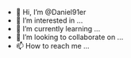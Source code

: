 - 👋 Hi, I’m @Daniel91er
- 👀 I’m interested in ...
- 🌱 I’m currently learning ...
- 💞️ I’m looking to collaborate on ...
- 📫 How to reach me ...

<!---
Daniel91er/Daniel91er is a ✨ special ✨ repository because its `README.md` (this file) appears on your GitHub profile.
You can click the Preview link to take a look at your changes.
--->


